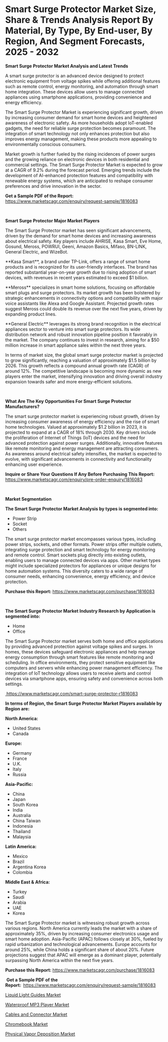 <p><h1>Smart Surge Protector Market Size, Share & Trends Analysis Report By Material, By Type, By End-user, By Region, And Segment Forecasts, 2025 - 2032</h1></p><p><strong>Smart Surge Protector Market Analysis and Latest Trends</strong></p>
<p><p>A smart surge protector is an advanced device designed to protect electronic equipment from voltage spikes while offering additional features such as remote control, energy monitoring, and automation through smart home integration. These devices allow users to manage connected appliances using smartphone applications, providing convenience and energy efficiency. </p><p>The Smart Surge Protector Market is experiencing significant growth, driven by increasing consumer demand for smart home devices and heightened awareness of electronic safety. As more households adopt IoT-enabled gadgets, the need for reliable surge protection becomes paramount. The integration of smart technology not only enhances protection but also improves energy management, making these products more appealing to environmentally conscious consumers.</p><p>Market growth is further fueled by the rising incidences of power surges and the growing reliance on electronic devices in both residential and commercial settings. The Smart Surge Protector Market is expected to grow at a CAGR of 9.2% during the forecast period. Emerging trends include the development of AI-enhanced protection features and compatibility with renewable energy systems, which are anticipated to reshape consumer preferences and drive innovation in the sector.</p></p>
<p><strong>Get a Sample PDF of the Report:&nbsp;</strong> <a href="https://www.marketscagr.com/enquiry/request-sample/1816083?utm_campaign=1848&utm_medium=2&utm_source=Github&utm_content=ia&utm_term=06042025&utm_id=smart-surge-protector">https://www.marketscagr.com/enquiry/request-sample/1816083</a></p>
<p>&nbsp;</p>
<p><strong>Smart Surge Protector Major Market Players</strong></p>
<p><p>The Smart Surge Protector market has seen significant advancements, driven by the demand for smart home devices and increasing awareness about electrical safety. Key players include AHRISE, Kasa Smart, Eve Home, Gosund, Meross, POWRUI, Geeni, Amazon Basics, Mifaso, BN-LINK, General Electric, and WizeBot.</p><p>**Kasa Smart**, a brand under TP-Link, offers a range of smart home products and is recognized for its user-friendly interfaces. The brand has reported substantial year-on-year growth due to rising adoption of smart devices, with revenues in recent years estimated to exceed $1 billion.</p><p>**Meross** specializes in smart home solutions, focusing on affordable smart plugs and surge protectors. Its market growth has been bolstered by strategic enhancements in connectivity options and compatibility with major voice assistants like Alexa and Google Assistant. Projected growth rates suggest Meross could double its revenue over the next five years, driven by expanding product lines.</p><p>**General Electric** leverages its strong brand recognition in the electrical appliances sector to venture into smart surge protectors. Its wide distribution network and robust innovation pipeline position it favorably in the market. The company continues to invest in research, aiming for a $50 million increase in smart appliance sales within the next three years.</p><p>In terms of market size, the global smart surge protector market is projected to grow significantly, reaching a valuation of approximately $1.5 billion by 2026. This growth reflects a compound annual growth rate (CAGR) of around 12%. The competitive landscape is becoming more dynamic as new players enter the market, intensifying innovation and driving overall industry expansion towards safer and more energy-efficient solutions.</p></p>
<p>&nbsp;</p>
<p><strong>What Are The Key Opportunities For Smart Surge Protector Manufacturers?</strong></p>
<p><p>The smart surge protector market is experiencing robust growth, driven by increasing consumer awareness of energy efficiency and the rise of smart home technologies. Valued at approximately $1.2 billion in 2023, it is projected to expand at a CAGR of 18% through 2030. Key drivers include the proliferation of Internet of Things (IoT) devices and the need for advanced protection against power surges. Additionally, innovative features like remote monitoring and energy management are attracting consumers. As awareness around electrical safety intensifies, the market is expected to evolve, with significant advancements in connectivity and functionality enhancing user experience.</p></p>
<p><strong>Inquire or Share Your Questions If Any Before Purchasing This Report:</strong> <a href="https://www.marketscagr.com/enquiry/pre-order-enquiry/1816083?utm_campaign=1848&utm_medium=2&utm_source=Github&utm_content=ia&utm_term=06042025&utm_id=smart-surge-protector">https://www.marketscagr.com/enquiry/pre-order-enquiry/1816083</a></p>
<p>&nbsp;</p>
<p><strong>Market Segmentation</strong></p>
<p><strong>The Smart Surge Protector Market Analysis by types is segmented into:</strong></p>
<p><ul><li>Power Strip</li><li>Socket</li><li>Others</li></ul></p>
<p><p>The smart surge protector market encompasses various types, including power strips, sockets, and other formats. Power strips offer multiple outlets, integrating surge protection and smart technology for energy monitoring and remote control. Smart sockets plug directly into existing outlets, enabling users to manage connected devices via apps. Other market types might include specialized protectors for appliances or unique designs for home automation systems. This diversity caters to a wide range of consumer needs, enhancing convenience, energy efficiency, and device protection.</p></p>
<p><strong>Purchase this Report:&nbsp;</strong><a href="https://www.marketscagr.com/purchase/1816083?utm_campaign=1848&utm_medium=2&utm_source=Github&utm_content=ia&utm_term=06042025&utm_id=smart-surge-protector">https://www.marketscagr.com/purchase/1816083</a></p>
<p>&nbsp;</p>
<p><strong>The Smart Surge Protector Market Industry Research by Application is segmented into:</strong></p>
<p><ul><li>Home</li><li>Office</li></ul></p>
<p><p>The Smart Surge Protector market serves both home and office applications by providing advanced protection against voltage spikes and surges. In homes, these devices safeguard electronic appliances and help manage energy consumption through smart features like remote monitoring and scheduling. In office environments, they protect sensitive equipment like computers and servers while enhancing power management efficiency. The integration of IoT technology allows users to receive alerts and control devices via smartphone apps, ensuring safety and convenience across both settings.</p></p>
<p><a href="https://www.marketscagr.com/smart-surge-protector-r1816083?utm_campaign=1848&utm_medium=2&utm_source=Github&utm_content=ia&utm_term=06042025&utm_id=smart-surge-protector">&nbsp;https://www.marketscagr.com/smart-surge-protector-r1816083</a></p>
<p><strong>In terms of Region, the Smart Surge Protector Market Players available by Region are:</strong></p>
<p>
    <p> <strong> North America: </strong>
        <ul>
            <li>United States</li>
            <li>Canada</li>
        </ul>
        </p> 
    <p> <strong> Europe: </strong>
        <ul>
            <li>Germany</li>
            <li>France</li>
            <li>U.K.</li>
            <li>Italy</li>
            <li>Russia</li>
        </ul>
        </p> 
    <p> <strong> Asia-Pacific: </strong>
        <ul>
            <li>China</li>
            <li>Japan</li>
            <li>South Korea</li>
            <li>India</li>
            <li>Australia</li>
            <li>China Taiwan</li>
            <li>Indonesia</li>
            <li>Thailand</li>
            <li>Malaysia</li>
        </ul>
        </p> 
    <p> <strong> Latin America: </strong>
        <ul>
            <li>Mexico</li>
            <li>Brazil</li>
            <li>Argentina Korea</li>
            <li>Colombia</li>
        </ul>
        </p> 
    <p> <strong> Middle East & Africa: </strong>
        <ul>
            <li>Turkey</li>
            <li>Saudi</li>
            <li>Arabia</li>
            <li>UAE</li>
            <li>Korea</li>
        </ul>
    </p>
    </p>
<p><p>The Smart Surge Protector market is witnessing robust growth across various regions. North America currently leads the market with a share of approximately 35%, driven by increasing consumer electronics usage and smart home adoption. Asia-Pacific (APAC) follows closely at 30%, fueled by rapid urbanization and technological advancements. Europe accounts for around 25%, while China holds a significant share of about 20%. Future projections suggest that APAC will emerge as a dominant player, potentially surpassing North America within the next five years.</p></p>
<p><strong>Purchase this Report: </strong><a href="https://www.marketscagr.com/purchase/1816083?utm_campaign=1848&utm_medium=2&utm_source=Github&utm_content=ia&utm_term=06042025&utm_id=smart-surge-protector">https://www.marketscagr.com/purchase/1816083</a></p>
<p>&nbsp;<strong>Get a Sample PDF of the Report:&nbsp;&nbsp;</strong><a href="https://www.marketscagr.com/enquiry/request-sample/1816083?utm_campaign=1848&utm_medium=2&utm_source=Github&utm_content=ia&utm_term=06042025&utm_id=smart-surge-protector">https://www.marketscagr.com/enquiry/request-sample/1816083</a></p>
<p><strong></strong></p>
<p><p><a href="https://github.com/marloy8/Market-Research-Report-List-7/blob/main/liquid-light-guides-market.md?utm_campaign=1848&utm_medium=2&utm_source=Github&utm_content=ia&utm_term=06042025&utm_id=smart-surge-protector">Liquid Light Guides Market</a></p><p><a href="https://github.com/matotwipff14/Market-Research-Report-List-1/blob/main/waterproof-mp3-player-market.md?utm_campaign=1848&utm_medium=2&utm_source=Github&utm_content=ia&utm_term=06042025&utm_id=smart-surge-protector">Waterproof MP3 Player Market</a></p><p><a href="https://github.com/leolamarnal9/Market-Research-Report-List-1/blob/main/cables-and-connector-market.md?utm_campaign=1848&utm_medium=2&utm_source=Github&utm_content=ia&utm_term=06042025&utm_id=smart-surge-protector">Cables and Connector Market</a></p><p><a href="https://github.com/norbyboyse4d/Market-Research-Report-List-1/blob/main/chromebook-market.md?utm_campaign=1848&utm_medium=2&utm_source=Github&utm_content=ia&utm_term=06042025&utm_id=smart-surge-protector">Chromebook Market</a></p><p><a href="https://github.com/WillieWoodard/Market-Research-Report-List-7/blob/main/physical-vapor-deposition-market.md?utm_campaign=1848&utm_medium=2&utm_source=Github&utm_content=ia&utm_term=06042025&utm_id=smart-surge-protector">Physical Vapor Deposition Market</a></p></p>